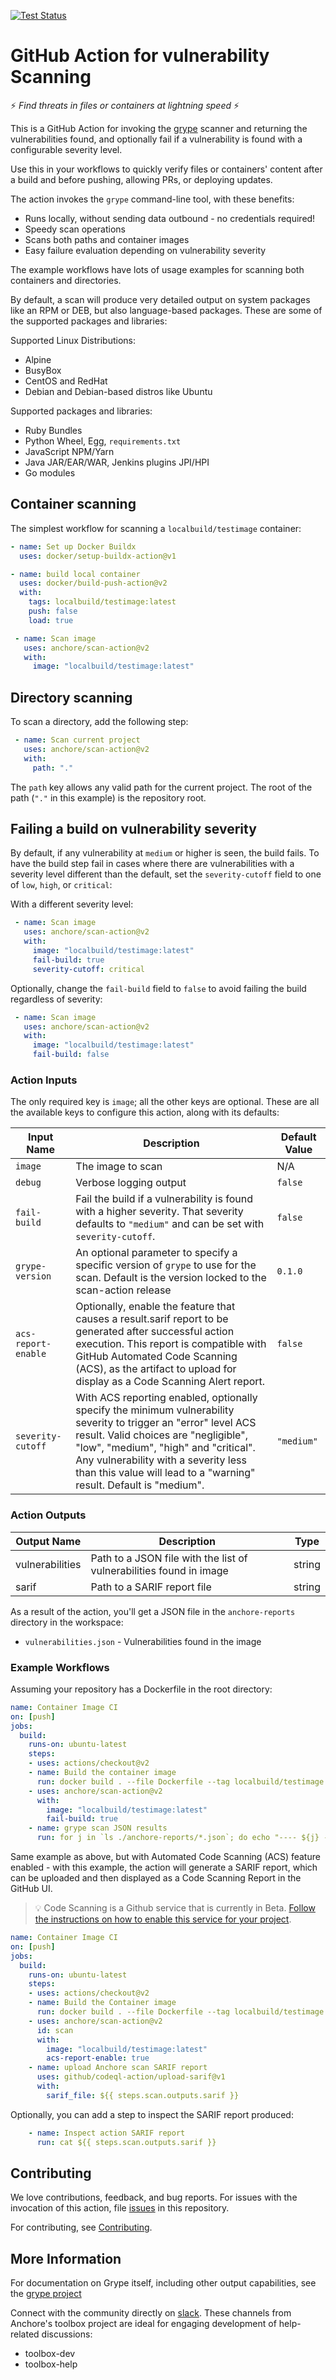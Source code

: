 [![Test Status][test-img]][test]

# GitHub Action for vulnerability Scanning
:zap: _Find threats in files or containers at lightning speed_ :zap:

This is a GitHub Action for invoking the [grype](https://github.com/anchore/grype) scanner and returning the vulnerabilities found,
and optionally fail if a vulnerability is found with a configurable severity level.

Use this in your workflows to quickly verify files or containers' content after a build and before pushing, allowing PRs, or deploying updates.

The action invokes the `grype` command-line tool, with these benefits:

* Runs locally, without sending data outbound - no credentials required!
* Speedy scan operations
* Scans both paths and container images
* Easy failure evaluation depending on vulnerability severity

The example workflows have lots of usage examples for scanning both containers and directories.

By default, a scan will produce very detailed output on system packages like an RPM or DEB, but also language-based packages. These are some of the supported packages and libraries:

Supported Linux Distributions:

* Alpine
* BusyBox
* CentOS and RedHat
* Debian and Debian-based distros like Ubuntu

Supported packages and libraries:

* Ruby Bundles
* Python Wheel, Egg, `requirements.txt`
* JavaScript NPM/Yarn
* Java JAR/EAR/WAR, Jenkins plugins JPI/HPI
* Go modules

## Container scanning

The simplest workflow for scanning a `localbuild/testimage` container:

```yaml
- name: Set up Docker Buildx
  uses: docker/setup-buildx-action@v1

- name: build local container
  uses: docker/build-push-action@v2
  with:
    tags: localbuild/testimage:latest
    push: false
    load: true

 - name: Scan image
   uses: anchore/scan-action@v2
   with:
     image: "localbuild/testimage:latest"
```

## Directory scanning

To scan a directory, add the following step:

```yaml
 - name: Scan current project
   uses: anchore/scan-action@v2
   with:
     path: "."
```

The `path` key allows any valid path for the current project. The root of the path (`"."` in this example) is the repository root.

## Failing a build on vulnerability severity
By default, if any vulnerability at `medium` or higher is seen, the build fails. To have the build step fail in cases where there are vulnerabilities with a severity level different than the default, set the `severity-cutoff` field to one of `low`, `high`, or `critical`:

With a different severity level:

```yaml
 - name: Scan image
   uses: anchore/scan-action@v2
   with:
     image: "localbuild/testimage:latest"
     fail-build: true
     severity-cutoff: critical
```

Optionally, change the `fail-build` field to `false` to avoid failing the build regardless of severity:

```yaml
 - name: Scan image
   uses: anchore/scan-action@v2
   with:
     image: "localbuild/testimage:latest"
     fail-build: false
```


### Action Inputs

The only required key is `image`; all the other keys are optional. These are all the available keys to configure this action, along with its defaults:

| Input Name | Description | Default Value |
|-----------------|-------------|---------------|
| `image` | The image to scan | N/A |
| `debug` | Verbose logging output | `false` |
| `fail-build` | Fail the build if a vulnerability is found with a higher severity. That severity defaults to `"medium"` and can be set with `severity-cutoff`.  | `false` |
| `grype-version` | An optional parameter to specify a specific version of `grype` to use for the scan. Default is the version locked to the scan-action release | `0.1.0` |
| `acs-report-enable` | Optionally, enable the feature that causes a result.sarif report to be generated after successful action execution.  This report is compatible with GitHub Automated Code Scanning (ACS), as the artifact to upload for display as a Code Scanning Alert report. | `false` |
| `severity-cutoff` | With ACS reporting enabled, optionally specify the minimum vulnerability severity to trigger an "error" level ACS result.  Valid choices are "negligible", "low", "medium", "high" and "critical".  Any vulnerability with a severity less than this value will lead to a "warning" result.  Default is "medium". | `"medium"` |

### Action Outputs

| Output Name | Description | Type |
|-----------------|-------------|----------|
| vulnerabilities | Path to a JSON file with the list of vulnerabilities found in image | string |
| sarif | Path to a SARIF report file | string |

As a result of the action, you'll get a JSON file in the `anchore-reports` directory in the workspace:

* `vulnerabilities.json` - Vulnerabilities found in the image


### Example Workflows

Assuming your repository has a Dockerfile in the root directory:

```yaml
name: Container Image CI
on: [push]
jobs:
  build:
    runs-on: ubuntu-latest
    steps:
    - uses: actions/checkout@v2
    - name: Build the container image
      run: docker build . --file Dockerfile --tag localbuild/testimage:latest
    - uses: anchore/scan-action@v2
      with:
        image: "localbuild/testimage:latest"
        fail-build: true
    - name: grype scan JSON results
      run: for j in `ls ./anchore-reports/*.json`; do echo "---- ${j} ----"; cat ${j}; echo; done
```

Same example as above, but with Automated Code Scanning (ACS) feature enabled - with this example, the action will generate a SARIF report, which can be uploaded and then displayed as a Code Scanning Report in the GitHub UI.

> :bulb: Code Scanning is a Github service that is currently in Beta. [Follow the instructions on how to enable this service for your project](https://docs.github.com/en/free-pro-team@latest/github/finding-security-vulnerabilities-and-errors-in-your-code/enabling-code-scanning-for-a-repository).

```yaml
name: Container Image CI
on: [push]
jobs:
  build:
    runs-on: ubuntu-latest
    steps:
    - uses: actions/checkout@v2
    - name: Build the Container image
      run: docker build . --file Dockerfile --tag localbuild/testimage:latest
    - uses: anchore/scan-action@v2
      id: scan
      with:
        image: "localbuild/testimage:latest"
        acs-report-enable: true
    - name: upload Anchore scan SARIF report
      uses: github/codeql-action/upload-sarif@v1
      with:
        sarif_file: ${{ steps.scan.outputs.sarif }}
```

Optionally, you can add a step to inspect the SARIF report produced:

```yaml
    - name: Inspect action SARIF report
      run: cat ${{ steps.scan.outputs.sarif }}
```

## Contributing

We love contributions, feedback, and bug reports. For issues with the invocation of this action, file [issues](https://github.com/anchore/scan-action/issues) in this repository.

For contributing, see [Contributing](CONTRIBUTING.rst).


## More Information
For documentation on Grype itself, including other output capabilities, see the [grype project](https://github.com/anchore/grype)

Connect with the community directly on [slack](https://anchore.com/slack). These channels from Anchore's toolbox project are ideal for engaging development of help-related discussions:

* toolbox-dev
* toolbox-help


[test]: https://github.com/anchore/scan-action
[test-img]: https://github.com/anchore/scan-action/workflows/Tests/badge.svg
